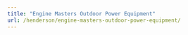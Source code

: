 ```yaml
---
title: "Engine Masters Outdoor Power Equipment"
url: /henderson/engine-masters-outdoor-power-equipment/
---
```

